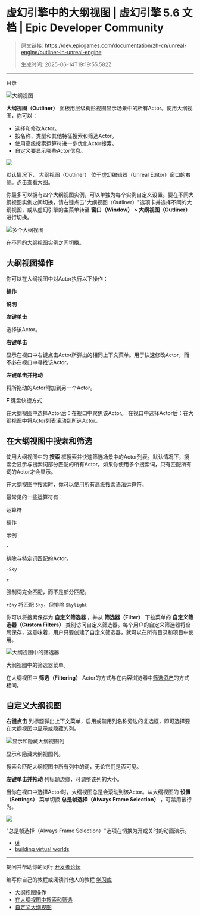 # 虚幻引擎中的大纲视图 | 虚幻引擎 5.6 文档 | Epic Developer Community

> 原文链接: https://dev.epicgames.com/documentation/zh-cn/unreal-engine/outliner-in-unreal-engine
> 
> 生成时间: 2025-06-14T19:19:55.582Z

---

目录

![大纲视图](https://dev.epicgames.com/community/api/documentation/image/84bab695-3833-4420-bd98-0ec0e0053e64?resizing_type=fill&width=1920&height=335)

**大纲视图（Outliner）** 面板用层级树形视图显示场景中的所有Actor。使用大纲视图，你可以：

-   选择和修改Actor。
-   按名称、类型和其他特征搜索和筛选Actor。
-   使用高级搜索运算符进一步优化Actor搜索。
-   自定义要显示哪些Actor信息。

[![](https://d1iv7db44yhgxn.cloudfront.net/documentation/images/8beb10fb-aaa5-41c6-b6d3-b4f7f78642cf/ue5_1-outliner-in-context.png)](https://d1iv7db44yhgxn.cloudfront.net/documentation/images/8beb10fb-aaa5-41c6-b6d3-b4f7f78642cf/ue5_1-outliner-in-context.png)

默认情况下， 大纲视图（Outliner） 位于虚幻编辑器（Unreal Editor）窗口的右侧。点击查看大图。

你最多可以拥有四个大纲视图实例，可以单独为每个实例自定义设置。要在不同大纲视图实例之间切换，请右键点击"大纲视图（Outliner）"选项卡并选择不同的大纲视图，或从虚幻引擎的主菜单转至 **窗口（Window） > 大纲视图（Outliner）** 进行切换。

![多个大纲视图](https://d1iv7db44yhgxn.cloudfront.net/documentation/images/d85554ac-3338-4a7f-90e3-a7a22f4412a4/ue5_1-multiple-outliners.png)

在不同的大纲视图实例之间切换。

## 大纲视图操作

你可以在大纲视图中对Actor执行以下操作：

**操作**

**说明**

**左键单击**

选择该Actor。

**右键单击**

显示在视口中右键点击Actor所弹出的相同上下文菜单。用于快速修改Actor，而不必在视口中寻找该Actor。

**左键单击并拖动**

将所拖动的Actor附加到另一个Actor。

**F** 键盘快捷方式

在大纲视图中选择Actor后：在视口中聚焦该Actor。 在视口中选择Actor后：在大纲视图中将Actor列表滚动到所选Actor。

## 在大纲视图中搜索和筛选

使用大纲视图中的 **搜索** 框搜索并快速筛选场景中的Actor列表。默认情况下，搜索会显示与搜索词部分匹配的所有Actor。如果你使用多个搜索词，只有匹配所有词的Actor才会显示。

在大纲视图中搜索时，你可以使用所有[高级搜索语法](/documentation/zh-cn/unreal-engine/advanced-search-syntax-in-unreal-engine)运算符。

最常见的一些运算符有：

运算符

操作

示例

`-`

排除与特定词匹配的Actor。

`-Sky`

`+`

强制词完全匹配，而不是部分匹配。

`+Sky` 将匹配 `Sky`，但排除 `Skylight`

你可以将搜索保存为 **自定义筛选器** ，并从 **筛选器（Filter）** 下拉菜单的 **自定义筛选器（Custom Filters）** 类别访问自定义筛选器。每个用户的自定义筛选器将全局保存，这意味着，用户只要创建了自定义筛选器，就可以在所有目录和项目中使用。

![大纲视图中的筛选器](https://d1iv7db44yhgxn.cloudfront.net/documentation/images/843eab46-38c6-44b2-a427-9785542ec044/ue5_1-custom-filters-outliner.png)

大纲视图中的筛选器菜单。

在大纲视图中 **筛选（Filtering）** Actor的方式与在内容浏览器中[筛选资产](/documentation/zh-cn/unreal-engine/filters-and-collections-in-unreal-engine)的方式相同。

## 自定义大纲视图

**右键点击** 列标题弹出上下文菜单，启用或禁用列名称旁边的复选框，即可选择要在大纲视图中显示或隐藏的列。

![显示和隐藏大纲视图列](https://d1iv7db44yhgxn.cloudfront.net/documentation/images/6720a908-336d-4ca3-a6a2-46309d37cc57/ue5_1-show-hide-outliner-columns.png)

显示和隐藏大纲视图列。

搜索会匹配大纲视图中所有列中的词，无论它们是否可见。

**左键单击并拖动** 列标题边缘，可调整该列的大小。

当你在视口中选择Actor时，大纲视图总是会滚动到该Actor。从大纲视图的 **设置（Settings）** 菜单切换 **总是帧选择（Always Frame Selection）** ，可禁用该行为。

![](https://d1iv7db44yhgxn.cloudfront.net/documentation/images/43faf42b-00bb-4973-a5b5-91922f6d27eb/ue5_1-center-actor.gif)

"总是帧选择（Always Frame Selection）"选项在切换为开或关时的动画演示。

-   [ui](https://dev.epicgames.com/community/search?query=ui)
-   [building virtual worlds](https://dev.epicgames.com/community/search?query=building%20virtual%20worlds)

* * *

提问并帮助你的同行 [开发者论坛](https://forums.unrealengine.com/categories?tag=unreal-engine)

编写你自己的教程或阅读其他人的教程 [学习库](https://dev.epicgames.com/community/unreal-engine/learning)

-   [大纲视图操作](/documentation/zh-cn/unreal-engine/outliner-in-unreal-engine#%E5%A4%A7%E7%BA%B2%E8%A7%86%E5%9B%BE%E6%93%8D%E4%BD%9C)
-   [在大纲视图中搜索和筛选](/documentation/zh-cn/unreal-engine/outliner-in-unreal-engine#%E5%9C%A8%E5%A4%A7%E7%BA%B2%E8%A7%86%E5%9B%BE%E4%B8%AD%E6%90%9C%E7%B4%A2%E5%92%8C%E7%AD%9B%E9%80%89)
-   [自定义大纲视图](/documentation/zh-cn/unreal-engine/outliner-in-unreal-engine#%E8%87%AA%E5%AE%9A%E4%B9%89%E5%A4%A7%E7%BA%B2%E8%A7%86%E5%9B%BE)